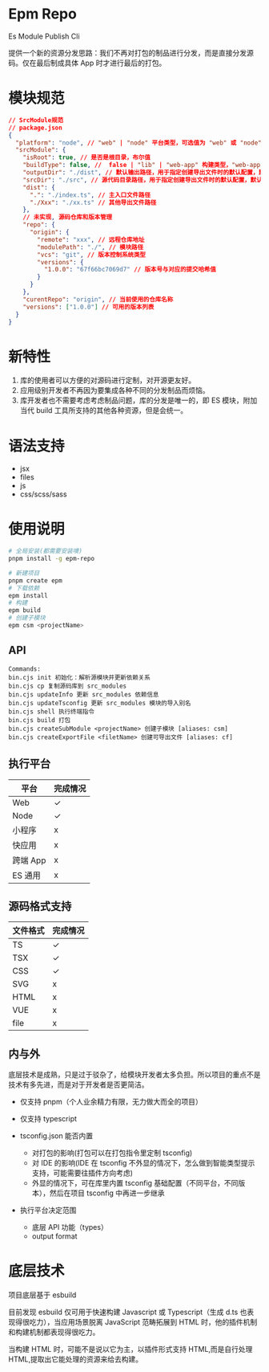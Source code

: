 # Epm Repo

Es Module Publish Cli

提供一个新的资源分发思路：我们不再对打包的制品进行分发，而是直接分发源码。仅在最后制成具体 App 时才进行最后的打包。

# 模块规范

```json
// SrcModule规范
// package.json
{
  "platform": "node", // "web" | "node" 平台类型，可选值为 "web" 或 "node"
  "srcModule": {
    "isRoot": true, // 是否是根目录，布尔值
    "buildType": false, //  false | "lib" | "web-app" 构建类型，"web-app" 会注入 HTML，默认值为 false（不需要打包）,目前仅支持'web'|false
    "outputDir": "./dist", // 默认输出路径，用于指定创建导出文件时的默认配置，默认值为 "./dist"
    "srcDir": "./src", // 源代码目录路径，用于指定创建导出文件时的默认配置，默认值为 "./src"
    "dist": {
      ".": "./index.ts", // 主入口文件路径
      "./Xxx": "./xx.ts" // 其他导出文件路径
    },
    // 未实现, 源码仓库和版本管理
    "repo": {
      "origin": {
        "remote": "xxx", // 远程仓库地址
        "modulePath": "./", // 模块路径
        "vcs": "git", // 版本控制系统类型
        "versions": {
          "1.0.0": "67f66bc7069d7" // 版本号与对应的提交哈希值
        }
      }
    },
    "curentRepo": "origin", // 当前使用的仓库名称
    "versions": ["1.0.0"] // 可用的版本列表
  }
}
```

# 新特性

1. 库的使用者可以方便的对源码进行定制，对开源更友好。
2. 应用级别开发者不再因为要集成各种不同的分发制品而烦恼。
3. 库开发者也不需要考虑考虑制品问题，库的分发是唯一的，即 ES 模块，附加当代 build 工具所支持的其他各种资源，但是会统一。

# 语法支持

- jsx
- files
- js
- css/scss/sass

# 使用说明

```bash
# 全局安装(都需要安装噢)
pnpm install -g epm-repo
```

```bash
# 新建项目
pnpm create epm
# 下载依赖
epm install
# 构建
epm build
# 创建子模块
epm csm <projectName>
```

## API

```
Commands:
bin.cjs init 初始化：解析源模块并更新依赖关系
bin.cjs cp 复制源码库到 src_modules
bin.cjs updateInfo 更新 src_modules 依赖信息
bin.cjs updateTsconfig 更新 src_modules 模块的导入别名
bin.cjs shell 执行终端指令
bin.cjs build 打包
bin.cjs createSubModule <projectName> 创建子模块 [aliases: csm]
bin.cjs createExportFile <filetName> 创建可导出文件 [aliases: cf]

```

## 执行平台

| 平台     | 完成情况 |
| -------- | -------- |
| Web      | ✓        |
| Node     | ✓        |
| 小程序   | x        |
| 快应用   | x        |
| 跨端 App | x        |
| ES 通用  | x        |

## 源码格式支持

| 文件格式 | 完成情况 |
| -------- | -------- |
| TS       | ✓        |
| TSX      | ✓        |
| CSS      | ✓        |
| SVG      | x        |
| HTML     | x        |
| VUE      | x        |
| file     | x        |

## 内与外

底层技术是成熟，只是过于驳杂了，给模块开发者太多负担。所以项目的重点不是技术有多先进，而是对于开发者是否更简洁。

- 仅支持 pnpm（个人业余精力有限，无力做大而全的项目）
- 仅支持 typescript
- tsconfig.json 能否内置

  - 对打包的影响(打包可以在打包指令里定制 tsconfig)
  - 对 IDE 的影响(IDE 在 tsconfig 不外显的情况下，怎么做到智能类型提示支持，可能需要往插件方向考虑)
  - 外显的情况下，可在库里内置 tsconfig 基础配置（不同平台，不同版本），然后在项目 tsconfig 中再进一步继承

- 执行平台决定范围
  - 底层 API 功能（types）
  - output format

# 底层技术

项目底层基于 esbuild

目前发现 esbuild 仅可用于快速构建 Javascript 或 Typescript（生成 d.ts 也表现得很吃力），当应用场景脱离 JavaScript 范畴拓展到 HTML 时，他的插件机制和构建机制都表现得很吃力。

当构建 HTML 时，可能不是说以它为主，以插件形式支持 HTML,而是自行处理 HTML,提取出它能处理的资源来给去构建。
